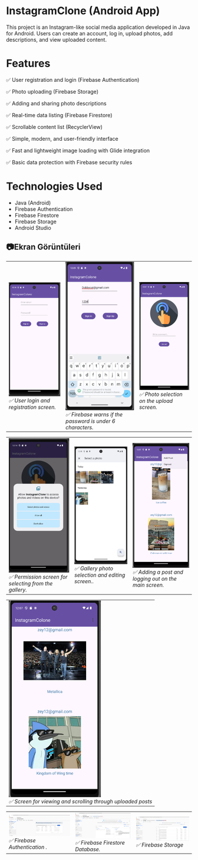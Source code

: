 
# InstagramClone (Android App)

This project is an Instagram-like social media application developed in Java for Android.
Users can create an account, log in, upload photos, add descriptions, and view uploaded content.




# Features

✅ User registration and login (Firebase Authentication) 

✅ Photo uploading (Firebase Storage) 

✅ Adding and sharing photo descriptions

✅ Real-time data listing (Firebase Firestore) 

✅ Scrollable content list (RecyclerView) 

✅ Simple, modern, and user-friendly interface

✅ Fast and lightweight image loading with Glide integration 

✅ Basic data protection with Firebase security rules

  
# Technologies Used

- Java (Android)
- Firebase Authentication
- Firebase Firestore
- Firebase Storage
- Android Studio

  
## 📷Ekran Görüntüleri

<table>
  <tr>
    <td><img src="https://github.com/zeynepkeskiin/InstagramClone/blob/master/app/clone/Ekran%20G%C3%B6r%C3%BCnt%C3%BCs%C3%BC%20(423).png" width="250"
          /><br><em>✅ User login and registration screen.</em></td>
    <td><img src="https://github.com/zeynepkeskiin/InstagramClone/blob/master/app/clone/Ekran%20G%C3%B6r%C3%BCnt%C3%BCs%C3%BC%20(424).png" width="250"/>
    <br><em>✅ Firebase warns if the password is under 6 characters.</em></td>
    <td><img src="https://github.com/zeynepkeskiin/InstagramClone/blob/master/app/clone/Ekran%20G%C3%B6r%C3%BCnt%C3%BCs%C3%BC%20(420).png" width="250"/>
    <br><em>✅ Photo selection on the upload screen.</em></td>
    
   
  </tr>
</table>
<table>
  <tr>
    <td><img src="https://github.com/zeynepkeskiin/InstagramClone/blob/master/app/clone/Ekran%20G%C3%B6r%C3%BCnt%C3%BCs%C3%BC%20(429).png" width="250"/>
    <br><em>✅ Permission screen for selecting from the gallery.</em></td>
    <td><img src="https://github.com/zeynepkeskiin/InstagramClone/blob/master/app/clone/Ekran%20G%C3%B6r%C3%BCnt%C3%BCs%C3%BC%20(422).png" width="250"/>
    <br><em>✅ Gallery photo selection and editing screen..</em></td>
    <td><img src="https://github.com/zeynepkeskiin/InstagramClone/blob/master/app/clone/Ekran%20G%C3%B6r%C3%BCnt%C3%BCs%C3%BC%20(419).png" width="250"/>
    <br><em>✅ Adding a post and logging out on the main screen.</em></td>
    
    
 
   
  </tr>
</table>
<table>
  <tr>
     <td><img src="https://github.com/zeynepkeskiin/InstagramClone/blob/master/app/clone/Ekran%20G%C3%B6r%C3%BCnt%C3%BCs%C3%BC%20(418).png" width="250"/>
     <br><em>✅  Screen for viewing and scrolling through uploaded posts</em></td>

  </tr>
</table>
<table>
  <tr>
    <td><img src="https://github.com/zeynepkeskiin/InstagramClone/blob/master/app/clone/Ekran%20G%C3%B6r%C3%BCnt%C3%BCs%C3%BC%20(425).png" width="250"/>
    <br><em>✅ Firebase Authentication
.</em></td>
    <td><img src="https://github.com/zeynepkeskiin/InstagramClone/blob/master/app/clone/Ekran%20G%C3%B6r%C3%BCnt%C3%BCs%C3%BC%20(426).png" width="250"/>
    <br><em>✅ Firebase Firestore Database.</em></td>
    <td><img src="https://github.com/zeynepkeskiin/InstagramClone/blob/master/app/clone/Ekran%20G%C3%B6r%C3%BCnt%C3%BCs%C3%BC%20(428).png" width="250"/>
    <br><em>✅ Firebase Storage</em></td>
    
    
   
  </tr>
</table>



  
